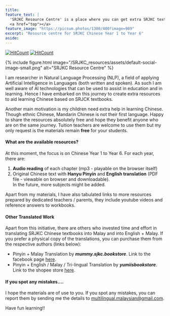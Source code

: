 ```yaml
---
title:
feature_text: |
  'SRJKC Resource Centre' is a place where you can get extra SRJKC textbook-related resources **free of charge**. 
  <a href="top"></a>
feature_image: "https://picsum.photos/1300/400?image=989"
excerpt: "Resource centre for SRJKC Chinese Year 1 to Year 6"
aside: 
---
```


[![HitCount](https://hits.dwyl.com/multilingual-malaysian/SRJKC_resources.svg?style=flat-square)](http://hits.dwyl.com/multilingual-malaysian/SRJKC_resources)
[![HitCount](https://hits.dwyl.com/multilingual-malaysian/SRJKC_resources.svg?style=flat)](http://hits.dwyl.com/multilingual-malaysian/SRJKC_resources)

{% include figure.html image="/SRJKC_resources/assets/default-social-image-small.png" alt="SRJKC Resource Centre" %}

I am researcher in Natural Language Processing (NLP), a field of applying Artificial Intelligence in Languages (both written and spoken). As such I am well aware of AI technologies that can be used to assist in education and in learning. Hence I have embarked on this journey to create extra resources to aid learning Chinese based on SRJCK textbooks.

Another main motivation is my children need extra help in learning Chinese. Though ethnic Chinese, Mandarin Chinese is not their first language. Happy to share the resources absolutely free and hope they benefit anyone who are on the same journey. Tuition teachers are welcome to use them but my only request is the materials remain **free** for your students. 

#### What are the available resources?
At this moment, the focus is on Chinese Year 1 to Year 6. For each year, there are:
1. **Audio reading** of each chapter (mp3 - playable on the browser itself)
2. Original Chinese text with **Hanyu Pinyin** and **English translation** (PDF file - viewable on browser and downloadable).\
In the future, more subjects might be added. 

Apart from my materials, I have also tabulated links to more resources prepared by dedicated teachers / parents, they include youtube videos and reference answers to workbooks.

#### Other Translated Work
Apart from this initiative, there are others who invested time and effort in translating SRJKC Chinese textbooks into Malay and into English + Malay. If you prefer a physical copy of the translations, you can purchase them from the respective authors (links below):
- Pinyin + Malay Translation by ***mummy.sjkc.bookstore***. Link to the facebook page [here](https://www.facebook.com/search/top?q=mummy.sjkc.bookstore).
- Pinyin + English / Malay / Tri-lingual Translation by ***yumiisbookstore***. Link to the shopee store [here](https://shopee.com.my/yumiisbookstore).

#### If you spot any mistakes....
I hope the materials are of use to you. If you spot any mistakes, you can report them by sending me the details to multilingual.malaysian@gmail.com.

Have fun learning!!


